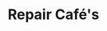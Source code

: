 ---
title: Repair Café's
url: 'https://repaircafe.org/'
categories:
  - a1a4ac88-627d-4bc7-a5b5-d3dcdc10cc43
tags:
  - repair
  - reduce
  - making
description: >-
  Repair Cafés are free meeting places and they’re all about repairing things
  (together). You’ll find tools and materials to help you make any repairs to
  clothes, furniture, electrical appliances, bicycles, crockery, appliances,
  toys, et cetera. You’ll also find expert volunteers, with repair skills in all
  kinds of fields. Repair your stuff, or just enjoy a coffee. They're
  world-wide, and the site is multi-lingual.
image: null
blueprint: action

---